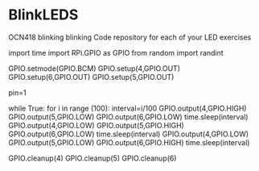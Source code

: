 # BlinkLEDS
OCN418 blinking blinking
Code repository for each of your LED exercises

import time 
import RPi.GPIO as GPIO
from random import randint

GPIO.setmode(GPIO.BCM)
GPIO.setup(4,GPIO.OUT)
GPIO.setup(6,GPIO.OUT)
GPIO.setup(5,GPIO.OUT)


pin=1

while True:
    for i in range (100):
        interval=i/100
        GPIO.output(4,GPIO.HIGH)
        GPIO.output(5,GPIO.LOW)
        GPIO.output(6,GPIO.LOW)
        time.sleep(interval)
        GPIO.output(4,GPIO.LOW)
        GPIO.output(5,GPIO.HIGH)
        GPIO.output(6,GPIO.LOW)
        time.sleep(interval)
        GPIO.output(4,GPIO.LOW)
        GPIO.output(5,GPIO.LOW)
        GPIO.output(6,GPIO.HIGH)
        time.sleep(interval)
    
    





GPIO.cleanup(4)
GPIO.cleanup(5)
GPIO.cleanup(6)

